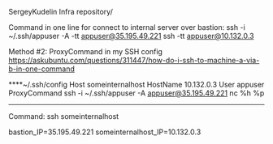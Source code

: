 SergeyKudelin Infra repository/

Command in one line for connect to internal server over bastion:
ssh -i ~/.ssh/appuser -A -tt appuser@35.195.49.221 ssh -tt appuser@10.132.0.3

Method #2:
ProxyCommand in my SSH config
https://askubuntu.com/questions/311447/how-do-i-ssh-to-machine-a-via-b-in-one-command

****~/.ssh/config
Host someinternalhost
HostName 10.132.0.3
User appuser
ProxyCommand ssh -i ~/.ssh/appuser -A appuser@35.195.49.221  nc %h %p
***
Command: ssh someinternalhost

bastion_IP=35.195.49.221
someinternalhost_IP=10.132.0.3

